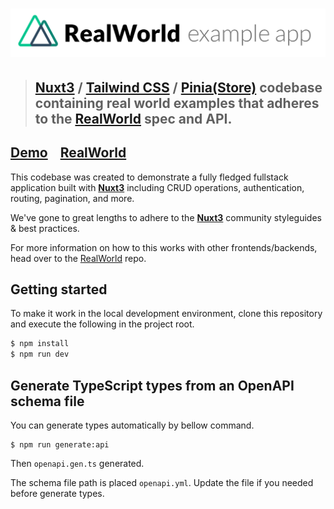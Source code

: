 # ![RealWorld Example App](logo.png)

> ## [Nuxt3](https://nuxt.com/) / [Tailwind CSS](https://tailwindcss.com/) / [Pinia(Store)](https://pinia.vuejs.org/) codebase containing real world examples that adheres to the [RealWorld](https://github.com/gothinkster/realworld) spec and API.


## [Demo](https://nuxt3-realworld-example-app.vercel.app/)&nbsp;&nbsp;&nbsp;&nbsp;[RealWorld](https://github.com/gothinkster/realworld)


This codebase was created to demonstrate a fully fledged fullstack application built with **[Nuxt3](https://nuxt.com/)** including CRUD operations, authentication, routing, pagination, and more.

We've gone to great lengths to adhere to the **[Nuxt3](https://nuxt.com/)** community styleguides & best practices.

For more information on how to this works with other frontends/backends, head over to the [RealWorld](https://github.com/gothinkster/realworld) repo.


## Getting started

To make it work in the local development environment, clone this repository and execute the following in the project root.

```bash
$ npm install
$ npm run dev
```

## Generate TypeScript types from an OpenAPI schema file

You can generate types automatically by bellow command.

```
$ npm run generate:api
```

Then `openapi.gen.ts` generated.

The schema file path is placed `openapi.yml`.
Update the file if you needed before generate types.
